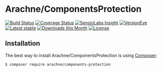 Arachne/ComponentsProtection
====

[![Build Status](https://img.shields.io/travis/Arachne/ComponentsProtection/master.svg?style=flat-square)](https://travis-ci.org/Arachne/ComponentsProtection/branches)
[![Coverage Status](https://img.shields.io/coveralls/Arachne/ComponentsProtection/master.svg?style=flat-square)](https://coveralls.io/github/Arachne/ComponentsProtection?branch=master)
[![SensioLabs Insight](https://img.shields.io/sensiolabs/i/5900bf86-356a-41cd-ba85-ba9c0b21d602.svg?style=flat-square)](https://insight.sensiolabs.com/projects/5900bf86-356a-41cd-ba85-ba9c0b21d602)
[![VersionEye](https://img.shields.io/versioneye/d/php/arachne:components-protection.svg?style=flat-square)](https://www.versioneye.com/php/arachne:components-protection)
[![Latest stable](https://img.shields.io/packagist/v/arachne/components-protection.svg?style=flat-square)](https://packagist.org/packages/arachne/components-protection)
[![Downloads this Month](https://img.shields.io/packagist/dm/arachne/components-protection.svg?style=flat-square)](https://packagist.org/packages/arachne/components-protection)
[![License](https://img.shields.io/badge/license-MIT-blue.svg?style=flat-square)](https://github.com/Arachne/ComponentsProtection/blob/master/license.md)

Installation
----

The best way to install Arachne/ComponentsProtection is using [Composer](http://getcomposer.org/):

```sh
$ composer require arachne/components-protection
```
